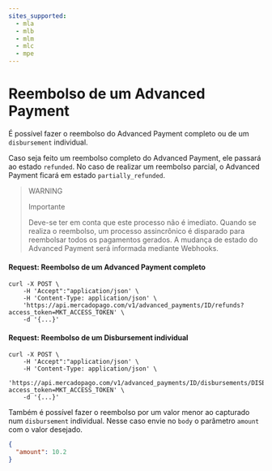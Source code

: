 ```yaml
---
sites_supported:
  - mla
  - mlb
  - mlm
  - mlc
  - mpe
---
```


# Reembolso de um Advanced Payment

É possível fazer o reembolso do Advanced Payment completo ou de um `disbursement` individual.

Caso seja feito um reembolso completo do Advanced Payment, ele passará ao estado `refunded`. No caso de realizar um reembolso parcial, o Advanced Payment ficará em estado `partially_refunded`.

> WARNING
>
> Importante
>
> Deve-se ter em conta que este processo não é imediato. Quando se realiza o reembolso, um processo assincrônico é disparado para reembolsar todos os pagamentos gerados. A mudança de estado do Advanced Payment será informada mediante Webhooks.

#### Request: Reembolso de um Advanced Payment completo
```curl
curl -X POST \
    -H 'Accept":"application/json' \
    -H 'Content-Type: application/json' \
    'https://api.mercadopago.com/v1/advanced_payments/ID/refunds?access_token=MKT_ACCESS_TOKEN' \
    -d '{...}'
```

#### Request: Reembolso de um Disbursement individual
```curl
curl -X POST \
    -H 'Accept":"application/json' \
    -H 'Content-Type: application/json' \
    'https://api.mercadopago.com/v1/advanced_payments/ID/disbursements/DISBURSEMENT_ID/refunds?access_token=MKT_ACCESS_TOKEN' \
    -d '{...}'
```

Também é possível fazer o reembolso por um valor menor ao capturado num `disbursement` individual. Nesse caso envie no `body` o parâmetro `amount` com o valor desejado.

```json
{
  "amount": 10.2
}
```  
